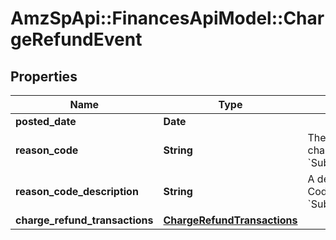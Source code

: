 # AmzSpApi::FinancesApiModel::ChargeRefundEvent

## Properties
Name | Type | Description | Notes
------------ | ------------- | ------------- | -------------
**posted_date** | **Date** |  | [optional] 
**reason_code** | **String** | The reason given for a charge refund.  Example: &#x60;SubscriptionFeeCorrection&#x60; | [optional] 
**reason_code_description** | **String** | A description of the Reason Code.   Example: &#x60;SubscriptionFeeCorrection&#x60; | [optional] 
**charge_refund_transactions** | [**ChargeRefundTransactions**](ChargeRefundTransactions.md) |  | [optional] 

